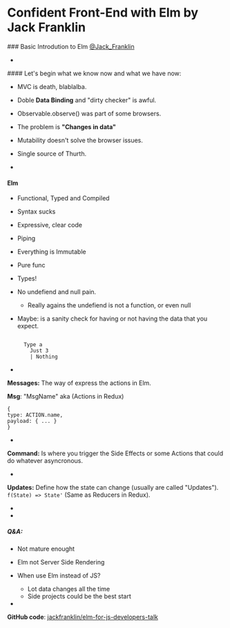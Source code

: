 # Confident Front-End with Elm by Jack Franklin
### Basic Introdution to Elm
[@Jack_Franklin](https://twitter.com/Jack_Franklin)

-

#### Let's begin what we know now and what we have now:

- MVC is death, blablalba.
- Doble **Data Binding** and "dirty checker" is awful.
- Observable.observe() was part of some browsers.
- The problem is **"Changes in data"**
- Mutability doesn't solve the browser issues.
- Single source of Thurth.

-

#### Elm
- Functional, Typed and Compiled
- Syntax sucks
- Expressive, clear code
- Piping
- Everything is Immutable
- Pure func
- Types!
- No undefiend and null pain.
    - Really agains the undefiend is not a function,
    or even null
- Maybe: is a sanity check for having or not having the data that you expect.

  ```

    Type a
      Just 3
      | Nothing

  ```

-

**Messages:**
  The way of express the actions in Elm.

  **Msg**: "MsgName" aka (Actions in Redux)

  ```
{
  type: ACTION.name,
  payload: { ... }
}
  ```

-

**Command:**
  Is where you trigger the Side Effects or some Actions that could do
  whatever asyncronous.

-

**Updates:**
  Define how the state can change (usually are called "Updates").
  `f(State) => State'` (Same as Reducers in Redux).

-

-

##### Q&A:
  - Not mature enought
  - Elm not Server Side Rendering
  - When use Elm instead of JS?
    - Lot data changes all the time
    - Side projects could be the best start

-

**GitHub code**: [jackfranklin/elm-for-js-developers-talk](https://github.com/jackfranklin/elm-for-js-developers-talk)
